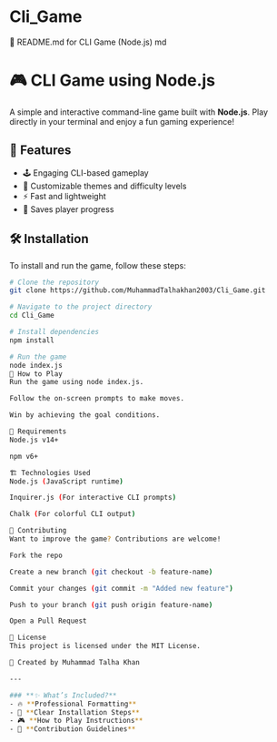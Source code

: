 # Cli_Game
📜 README.md for CLI Game (Node.js)
md
# 🎮 CLI Game using Node.js

A simple and interactive command-line game built with **Node.js**. Play directly in your terminal and enjoy a fun gaming experience!

## 🚀 Features
- 🕹️ Engaging CLI-based gameplay  
- 🎨 Customizable themes and difficulty levels  
- ⚡ Fast and lightweight  
- 💾 Saves player progress  

## 🛠️ Installation
To install and run the game, follow these steps:

```sh
# Clone the repository
git clone https://github.com/MuhammadTalhakhan2003/Cli_Game.git

# Navigate to the project directory
cd Cli_Game

# Install dependencies
npm install

# Run the game
node index.js
🎯 How to Play
Run the game using node index.js.

Follow the on-screen prompts to make moves.

Win by achieving the goal conditions.

📌 Requirements
Node.js v14+

npm v6+

🏗️ Technologies Used
Node.js (JavaScript runtime)

Inquirer.js (For interactive CLI prompts)

Chalk (For colorful CLI output)

🤝 Contributing
Want to improve the game? Contributions are welcome!

Fork the repo

Create a new branch (git checkout -b feature-name)

Commit your changes (git commit -m "Added new feature")

Push to your branch (git push origin feature-name)

Open a Pull Request

📜 License
This project is licensed under the MIT License.

👾 Created by Muhammad Talha Khan

---

### **✨ What’s Included?**
- 🔥 **Professional Formatting**  
- 📌 **Clear Installation Steps**  
- 🎮 **How to Play Instructions**  
- 🚀 **Contribution Guidelines**  
